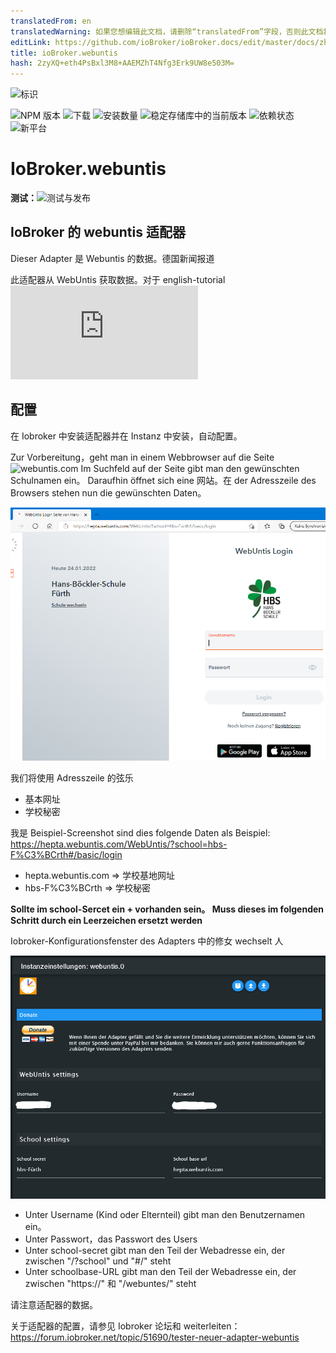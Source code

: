 ```yaml
---
translatedFrom: en
translatedWarning: 如果您想编辑此文档，请删除“translatedFrom”字段，否则此文档将再次自动翻译
editLink: https://github.com/ioBroker/ioBroker.docs/edit/master/docs/zh-cn/adapterref/iobroker.webuntis/readme/readme.de.md
title: ioBroker.webuntis
hash: 2zyXQ+eth4PsBxl3M8+AAEMZhT4Nfg3Erk9UW8e503M=
---
```

![标识](https://github.com/Newan/ioBroker.webuntis/admin/webuntis.png)

![NPM 版本](https://img.shields.io/npm/v/iobroker.webuntis.svg)
![下载](https://img.shields.io/npm/dm/iobroker.webuntis.svg)
![安装数量](https://iobroker.live/badges/webuntis-installed.svg)
![稳定存储库中的当前版本](https://iobroker.live/badges/webuntis-stable.svg)
![依赖状态](https://img.shields.io/david/Newan/iobroker.webuntis.svg)
![新平台](https://nodei.co/npm/iobroker.webuntis.png?downloads=true)

# IoBroker.webuntis
**测试：**![测试与发布](https://github.com/Newan/ioBroker.webuntis/workflows/Test%20and%20Release/badge.svg)

## IoBroker 的 webuntis 适配器
Dieser Adapter 是 Webuntis 的数据。德国新闻报道

此适配器从 WebUntis 获取数据。对于 english-tutorial ![点击这里](https://github.com/Newan/ioBroker.webuntis/readme.md)

## 配置
在 Iobroker 中安装适配器并在 Instanz 中安装，自动配置。

Zur Vorbereitung，geht man in einem Webbrowser auf die Seite ![webuntis.com](https://webuntis.com) Im Suchfeld auf der Seite gibt man den gewünschten Schulnamen ein。
Daraufhin öffnet sich eine 网站。在 der Adresszeile des Browsers stehen nun die gewünschten Daten。

![webuntis_start](../../../../en/adapterref/iobroker.webuntis/readme/img/webuntis_start.png)

我们将使用 Adresszeile 的弦乐

- 基本网址
- 学校秘密

我是 Beispiel-Screenshot sind dies folgende Daten als Beispiel: https://hepta.webuntis.com/WebUntis/?school=hbs-F%C3%BCrth#/basic/login

- hepta.webuntis.com => 学校基地网址
- hbs-F%C3%BCrth => 学校秘密

**Sollte im school-Sercet ein __+__ vorhanden sein。 Muss dieses im folgenden Schritt durch ein Leerzeichen ersetzt werden**

Iobroker-Konfigurationsfenster des Adapters 中的修女 wechselt 人

![webuntis_config](../../../../en/adapterref/iobroker.webuntis/readme/img/webuntis_config.png)

- Unter Username (Kind oder Elternteil) gibt man den Benutzernamen ein。
- Unter Passwort，das Passwort des Users
- Unter school-secret gibt man den Teil der Webadresse ein, der zwischen "/?school" und "#/" steht
- Unter schoolbase-URL gibt man den Teil der Webadresse ein, der zwischen "https://" 和 "/webuntes/" steht

请注意适配器的数据。

关于适配器的配置，请参见 Iobroker 论坛和 weiterleiten：https://forum.iobroker.net/topic/51690/tester-neuer-adapter-webuntis